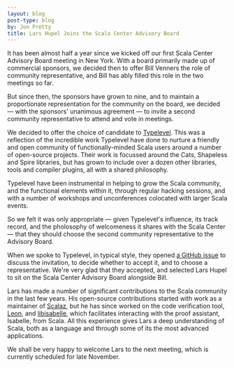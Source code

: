 ```yaml
---
layout: blog
post-type: blog
by: Jon Pretty
title: Lars Hupel Joins the Scala Center Advisory Board
---
```


It has been almost half a year since we kicked off our first Scala Center
Advisory Board meeting in New York. With a board primarily made up of
commercial sponsors, we decided then to offer Bill Venners the role of
community representative, and Bill has ably filled this role in the two
meetings so far.

But since then, the sponsors have grown to nine, and to maintain a
proportionate representation for the community on the board, we decided — with
the sponsors' unanimous agreement — to invite a second community representative
to attend and vote in meetings.

We decided to offer the choice of candidate to
[Typelevel](http://typelevel.org/). This was a reflection of the incredible
work Typelevel have done to nurture a friendly and open community of
functionally-minded Scala users around a number of open-source projects. Their
work is focussed around the Cats, Shapeless and Spire libraries, but has grown
to include over a dozen other libraries, tools and compiler plugins, all with
a shared philosophy.

Typelevel have been instrumental in helping to grow the Scala community, and
the functional elements within it, through regular hacking sessions, and with a
number of workshops and unconferences colocated with larger Scala events.

So we felt it was only appropriate — given Typelevel's influence, its track
record, and the pholosophy of welcomeness it shares with the Scala Center —
that they should choose the second community representative to the Advisory
Board.

When we spoke to Typelevel, in typical style, they opened [a GitHub
issue](https://github.com/typelevel/general/issues/42) to discuss the
invitation, to decide whether to accept it, and to choose a representative.
We're very glad that they accepted, and selected Lars Hupel to sit on the Scala
Center Advisory Board alongside Bill.

Lars has made a number of significant contributions to the Scala community in
the last few years. His open-source contributions started with work as a
maintainer of [Scalaz](https://github.com/scalaz/scalaz), but he has since
worked on the code verification tool, [Leon](http://leon.epfl.ch/), and
[libisabelle](http://lars.hupel.info/libisabelle/), which facilitates
interacting with the proof assistant, Isabelle, from Scala. All this experience
gives Lars a deep understanding of Scala, both as a language and through some
of its the most advanced applications.

We shall be very happy to welcome Lars to the next meeting, which is currently
scheduled for late November.

